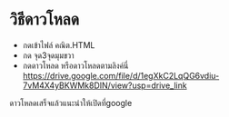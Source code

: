 # วิธีดาวโหลด
 - กดเข้าไฟล์ คณิต.HTML
 - กด จุด3จุดมุมขวา
 - กดดาวโหลด
หรือดาวโหลดตามลิงค์นี่
https://drive.google.com/file/d/1egXkC2LqQG6vdiu-7vM4X4yBKWMk8DIN/view?usp=drive_link

ดาวโหลดเสร็จแล้วแนะนำให้เปิดที่google
